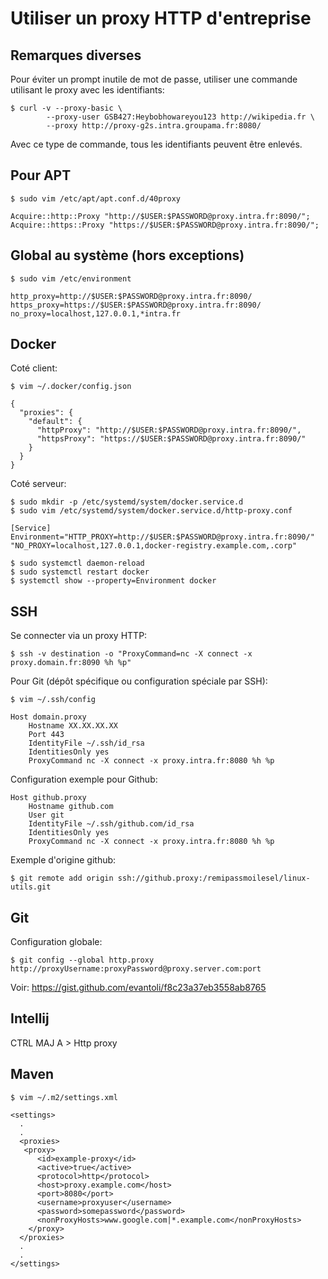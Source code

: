 # Utiliser un proxy HTTP d'entreprise

## Remarques diverses

Pour éviter un prompt inutile de mot de passe, utiliser une commande utilisant le proxy avec les identifiants:

	$ curl -v --proxy-basic \
	        --proxy-user GSB427:Heybobhowareyou123 http://wikipedia.fr \
	        --proxy http://proxy-g2s.intra.groupama.fr:8080/
   

Avec ce type de commande, tous les identifiants peuvent être enlevés.


## Pour APT

    $ sudo vim /etc/apt/apt.conf.d/40proxy
    
    Acquire::http::Proxy "http://$USER:$PASSWORD@proxy.intra.fr:8090/";
    Acquire::https::Proxy "https://$USER:$PASSWORD@proxy.intra.fr:8090/";
  
    
## Global au système (hors exceptions)

    $ sudo vim /etc/environment
    
    http_proxy=http://$USER:$PASSWORD@proxy.intra.fr:8090/
    https_proxy=https://$USER:$PASSWORD@proxy.intra.fr:8090/
    no_proxy=localhost,127.0.0.1,*intra.fr
    

## Docker 
    
Coté client:    
    
    $ vim ~/.docker/config.json
    
    {
      "proxies": {
        "default": {
          "httpProxy": "http://$USER:$PASSWORD@proxy.intra.fr:8090/",
          "httpsProxy": "https://$USER:$PASSWORD@proxy.intra.fr:8090/"
        }
      }
    }
    

Coté serveur:

    $ sudo mkdir -p /etc/systemd/system/docker.service.d
    $ sudo vim /etc/systemd/system/docker.service.d/http-proxy.conf
    
    [Service]
    Environment="HTTP_PROXY=http://$USER:$PASSWORD@proxy.intra.fr:8090/" "NO_PROXY=localhost,127.0.0.1,docker-registry.example.com,.corp"
    
    $ sudo systemctl daemon-reload
    $ sudo systemctl restart docker
    $ systemctl show --property=Environment docker
    

## SSH

Se connecter via un proxy HTTP:

    $ ssh -v destination -o "ProxyCommand=nc -X connect -x proxy.domain.fr:8090 %h %p"
    
    
Pour Git (dépôt spécifique ou configuration spéciale par SSH):

    $ vim ~/.ssh/config
    
    Host domain.proxy
    	Hostname XX.XX.XX.XX
    	Port 443
    	IdentityFile ~/.ssh/id_rsa
    	IdentitiesOnly yes
        ProxyCommand nc -X connect -x proxy.intra.fr:8080 %h %p


Configuration exemple pour Github:
    
    Host github.proxy
        Hostname github.com
        User git
        IdentityFile ~/.ssh/github.com/id_rsa
        IdentitiesOnly yes
        ProxyCommand nc -X connect -x proxy.intra.fr:8080 %h %p
    

Exemple d'origine github:
    
    $ git remote add origin ssh://github.proxy:/remipassmoilesel/linux-utils.git 
    

## Git

Configuration globale:

    $ git config --global http.proxy http://proxyUsername:proxyPassword@proxy.server.com:port
    
Voir: https://gist.github.com/evantoli/f8c23a37eb3558ab8765    


## Intellij

CTRL MAJ A > Http proxy


## Maven

	$ vim ~/.m2/settings.xml

	<settings>
	  .
	  .
	  <proxies>
	   <proxy>
	      <id>example-proxy</id>
	      <active>true</active>
	      <protocol>http</protocol>
	      <host>proxy.example.com</host>
	      <port>8080</port>
	      <username>proxyuser</username>
	      <password>somepassword</password>
	      <nonProxyHosts>www.google.com|*.example.com</nonProxyHosts>
	    </proxy>
	  </proxies>
	  .
	  .
	</settings>


